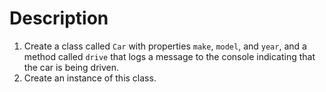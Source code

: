 # Description

1. Create a class called `Car` with properties `make`, `model`, and `year`, and a method called `drive` that logs a message to the console indicating that the car is being driven.
2. Create an instance of this class.
